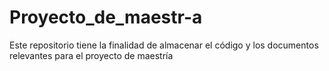 # Proyecto_de_maestr-a
Este repositorio tiene la finalidad de almacenar el código y los documentos relevantes para el proyecto de maestría
